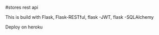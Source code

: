 #stores rest api

This is build with Flask, Flask-RESTful, flask -JWT, flask -SQLAlchemy

Deploy on heroku